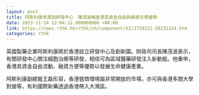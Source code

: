 ```yaml
---
layout: post
title: 阿斯利康來港設研發中心　陳茂波稱香港具資金自由與融資方便優勢
date: 2023-11-24 12:04:12.000000000 +08:00
link: https://news.rthk.hk/rthk/ch/component/k2/1729221-20231124.htm
categories: rthk
---
```


英國製藥企業阿斯利康將於香港設立研發中心及創新園。財政司司長陳茂波表示，有關研發中心關注細胞治療等研發，相信可為區域醫藥研發注入新動能。他重申，香港具資金自由流動、融資方便等優勢以發展生命健康產業。

阿斯利康副總裁王磊形容，香港營商環境屬非常開放的市場，亦可與香港多間大學對接等，有利國際新藥透過香港帶入大灣區。
